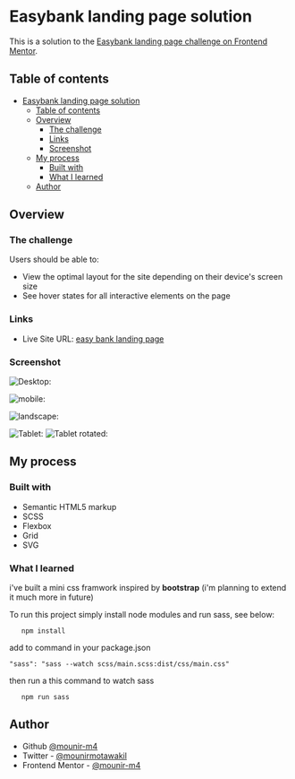 # Easybank landing page solution

This is a solution to the [Easybank landing page challenge on Frontend Mentor](https://www.frontendmentor.io/challenges/easybank-landing-page-WaUhkoDN).

## Table of contents

- [Easybank landing page solution](#easybank-landing-page-solution)
  - [Table of contents](#table-of-contents)
  - [Overview](#overview)
    - [The challenge](#the-challenge)
    - [Links](#links)
    - [Screenshot](#screenshot)
  - [My process](#my-process)
    - [Built with](#built-with)
    - [What I learned](#what-i-learned)
  - [Author](#author)

## Overview

### The challenge

Users should be able to:

- View the optimal layout for the site depending on their device's screen size
- See hover states for all interactive elements on the page
  
### Links

- Live Site URL: [easy bank landing page](https://easybank-landing-main.netlify.app/)
  
### Screenshot

![Desktop: ](./dist/img/screenshots/Easybank-desktop.png)

![mobile: ](./dist/img/screenshots/Easybank-mobile.png)

![landscape: ](./dist/img/screenshots/Easybank-landscape.png)

![Tablet: ](./dist/img/screenshots/Easybank-tablet.png)
![Tablet rotated: ](./dist/img/screenshots/Easybank-tablet-rotated.png)

## My process

### Built with

- Semantic HTML5 markup
- SCSS
- Flexbox
- Grid
- SVG

### What I learned

i've built a mini css framwork inspired by **bootstrap** (i'm planning to extend it much more in future)

To run this project simply install node modules and run sass, see below:

```shell
   npm install 
```

add to command in your package.json

```shell
"sass": "sass --watch scss/main.scss:dist/css/main.css"
```

then run a this command to watch sass

```shell
   npm run sass
```

## Author

- Github [@mounir-m4](https://github.com/mounir-m4)
- Twitter - [@mounirmotawakil](https://twitter.com/mounirmotawakil)
- Frontend Mentor - [@mounir-m4](https://www.frontendmentor.io/profile/mounir-m4)